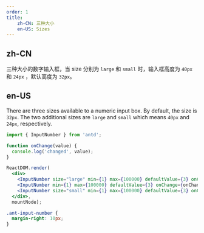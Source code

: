 ```yaml
---
order: 1
title:
    zh-CN: 三种大小
    en-US: Sizes
---
```


## zh-CN

三种大小的数字输入框，当 size 分别为 `large` 和 `small` 时，输入框高度为 `40px` 和 `24px` ，默认高度为 `32px`。

## en-US

There are three sizes available to a numeric input box. By default, the size is `32px`. The two additional sizes are `large` and `small` which means `40px` and `24px`, respectively.

````jsx
import { InputNumber } from 'antd';

function onChange(value) {
  console.log('changed', value);
}

ReactDOM.render(
  <div>
    <InputNumber size="large" min={1} max={100000} defaultValue={3} onChange={onChange} />
    <InputNumber min={1} max={100000} defaultValue={3} onChange={onChange} />
    <InputNumber size="small" min={1} max={100000} defaultValue={3} onChange={onChange} />
  </div>,
  mountNode);
````

````css
.ant-input-number {
  margin-right: 10px;
}
````
